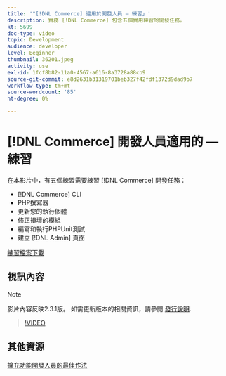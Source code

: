 ```yaml
---
title: '"[!DNL Commerce] 適用於開發人員 — 練習」'
description: 實務 [!DNL Commerce] 包含五個實用練習的開發任務。
kt: 5699
doc-type: video
topic: Development
audience: developer
level: Beginner
thumbnail: 36201.jpeg
activity: use
exl-id: 1fcf8b82-11a0-4567-a616-8a3728a88cb9
source-git-commit: e8d2631b31319701beb327f42fdf1372d9dad9b7
workflow-type: tm+mt
source-wordcount: '85'
ht-degree: 0%

---
```


# [!DNL Commerce] 開發人員適用的 — 練習

在本影片中，有五個練習需要練習 [!DNL Commerce] 開發任務：

- [!DNL Commerce] CLI
- PHP撰寫器
- 更新您的執行個體
- 修正損壞的模組
- 編寫和執行PHPUnit測試
- 建立 [!DNL Admin] 頁面

[練習檔案下載](./assets/FreeIntro2.3.1.zip)

## 視訊內容

>[!NOTE]
>
>影片內容反映2.3.1版。 如需更新版本的相關資訊，請參閱 [發行說明](https://experienceleague.adobe.com/docs/commerce-operations/release/notes/overview.html).

>[!VIDEO](https://video.tv.adobe.com/v/36201?quality=12&learn=on)

## 其他資源

[擴充功能開發人員的最佳作法](https://developer.adobe.com/commerce/php/best-practices/)
